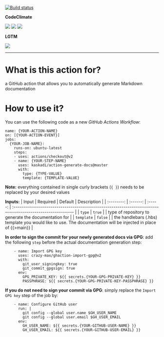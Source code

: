 [![Build status](https://img.shields.io/github/workflow/status/kaskadi/action-generate-docs/build?label=build&logo=mocha)](https://github.com/kaskadi/action-generate-docs/actions?query=workflow%3Abuild)

**CodeClimate**

[![](https://img.shields.io/codeclimate/maintainability/kaskadi/action-generate-docs?label=maintainability&logo=Code%20Climate)](https://codeclimate.com/github/kaskadi/action-generate-docs)
[![](https://img.shields.io/codeclimate/tech-debt/kaskadi/action-generate-docs?label=technical%20debt&logo=Code%20Climate)](https://codeclimate.com/github/kaskadi/action-generate-docs)
[![](https://img.shields.io/codeclimate/coverage/kaskadi/action-generate-docs?label=test%20coverage&logo=Code%20Climate)](https://codeclimate.com/github/kaskadi/action-generate-docs)

**LGTM**

[![](https://img.shields.io/lgtm/grade/javascript/github/kaskadi/action-generate-docs?label=code%20quality&logo=lgtm)](https://lgtm.com/projects/g/kaskadi/action-generate-docs/?mode=list)

****

# What is this action for?

a GitHub action that allows you to automatically generate Markdown documentation

# How to use it?

You can use the following code as a new _GitHub Actions Workflow_:

```
name: {YOUR-ACTION-NAME}
on: [{YOUR-ACTION-EVENT}]
jobs:
  {YOUR-JOB-NAME}:
    runs-on: ubuntu-latest
    steps:
    - uses: actions/checkout@v2
    - name: {YOUR-STEP-NAME}
      uses: kaskadi/action-generate-docs@master
      with:
        type: {TYPE-VALUE}
        template: {TEMPLATE-VALUE}
```

**Note:** everything contained in single curly brackets (`{ }`) needs to be replaced by your desired values

**Inputs:**
|    Input   | Required | Default | Description                                                                                                    |
| :--------: | :------: | :-----: | :------------------------------------------------------------------------------------------------------------- |
|   `type`   |  `true`  |         | type of repository to generate the documentation for                                                           |
| `template` |  `false` |         | the handlebars (.hbs) template you would like to use. The documentation will be injected in place of {{>main}} |

**In order to sign the commit for your newly generated docs via GPG**: add the following `step` before the actual documentation generation step:
```
    - name: Import GPG key
      uses: crazy-max/ghaction-import-gpg@v2
      with:
        git_user_signingkey: true
        git_commit_gpgsign: true
      env:
        GPG_PRIVATE_KEY: ${{ secrets.{YOUR-GPG-PRIVATE-KEY} }}
        PASSPHRASE: ${{ secrets.{YOUR-GPG-PRIVATE-KEY-PASSPHRASE} }}
```

**If you do not need to sign your commit via GPG**: simply replace the `Import GPG key` step of the job by:
```
    - name: Configure GitHub user
      run: |
        git config --global user.name $GH_USER_NAME
        git config --global user.email $GH_USER_EMAIL
      env:
        GH_USER_NAME: ${{ secrets.{YOUR-GITHUB-USER-NAME} }}
        GH_USER_EMAIL: ${{ secrets.{YOUR-GITHUB-USER-EMAIL} }}
```
